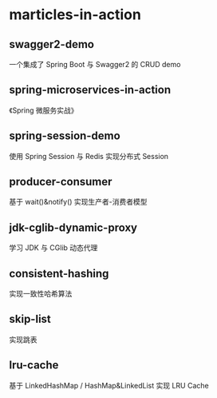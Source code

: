 # marticles-in-action

## swagger2-demo
一个集成了 Spring Boot 与 Swagger2 的 CRUD demo

## spring-microservices-in-action
《Spring 微服务实战》

## spring-session-demo
使用 Spring Session 与 Redis 实现分布式 Session

## producer-consumer

基于 wait()&notify() 实现生产者-消费者模型

## jdk-cglib-dynamic-proxy
学习 JDK 与 CGlib 动态代理

## consistent-hashing
实现一致性哈希算法

## skip-list
实现跳表

## lru-cache
基于 LinkedHashMap / HashMap&LinkedList 实现 LRU Cache

